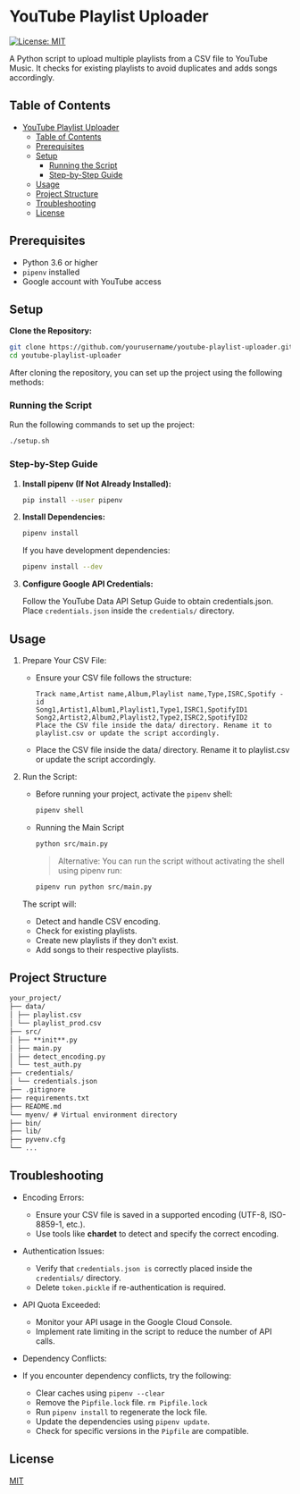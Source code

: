 # YouTube Playlist Uploader

[![License: MIT](https://img.shields.io/badge/License-MIT-yellow.svg)](https://opensource.org/licenses/MIT)

A Python script to upload multiple playlists from a CSV file to YouTube Music. It checks for existing playlists to avoid duplicates and adds songs accordingly.

## Table of Contents

- [YouTube Playlist Uploader](#youtube-playlist-uploader)
  - [Table of Contents](#table-of-contents)
  - [Prerequisites](#prerequisites)
  - [Setup](#setup)
    - [Running the Script](#running-the-script)
    - [Step-by-Step Guide](#step-by-step-guide)
  - [Usage](#usage)
  - [Project Structure](#project-structure)
  - [Troubleshooting](#troubleshooting)
  - [License](#license)

## Prerequisites

- Python 3.6 or higher
- `pipenv` installed
- Google account with YouTube access

## Setup

**Clone the Repository:**

```bash
git clone https://github.com/yourusername/youtube-playlist-uploader.git
cd youtube-playlist-uploader
```

After cloning the repository, you can set up the project using the following methods:

### Running the Script

Run the following commands to set up the project:

```bash
./setup.sh
```

### Step-by-Step Guide

1. **Install pipenv (If Not Already Installed):**

   ```bash
   pip install --user pipenv
   ```

2. **Install Dependencies:**

   ```bash
   pipenv install
   ```

   If you have development dependencies:

   ```bash
   pipenv install --dev
   ```

3. **Configure Google API Credentials:**

   Follow the YouTube Data API Setup Guide to obtain credentials.json.
   Place `credentials.json` inside the `credentials/` directory.

## Usage

1. Prepare Your CSV File:

   - Ensure your CSV file follows the structure:

     ```csv
     Track name,Artist name,Album,Playlist name,Type,ISRC,Spotify - id
     Song1,Artist1,Album1,Playlist1,Type1,ISRC1,SpotifyID1
     Song2,Artist2,Album2,Playlist2,Type2,ISRC2,SpotifyID2
     Place the CSV file inside the data/ directory. Rename it to playlist.csv or update the script accordingly.
     ```

   - Place the CSV file inside the data/ directory. Rename it to playlist.csv or update the script accordingly.

2. Run the Script:

   - Before running your project, activate the `pipenv` shell:

     ```bash
     pipenv shell
     ```

   - Running the Main Script

     ```bash
     python src/main.py
     ```

     > Alternative: You can run the script without activating the shell using pipenv run:

     ```bash
     pipenv run python src/main.py
     ```

   The script will:

   - Detect and handle CSV encoding.
   - Check for existing playlists.
   - Create new playlists if they don't exist.
   - Add songs to their respective playlists.

## Project Structure

```txt
your_project/
├── data/
│ ├── playlist.csv
│ └── playlist_prod.csv
├── src/
│ ├── **init**.py
│ ├── main.py
│ ├── detect_encoding.py
│ └── test_auth.py
├── credentials/
│ └── credentials.json
├── .gitignore
├── requirements.txt
├── README.md
└── myenv/ # Virtual environment directory
├── bin/
├── lib/
├── pyvenv.cfg
└── ...
```

## Troubleshooting

- Encoding Errors:

  - Ensure your CSV file is saved in a supported encoding (UTF-8, ISO-8859-1, etc.).
  - Use tools like **chardet** to detect and specify the correct encoding.

- Authentication Issues:

  - Verify that `credentials.json is` correctly placed inside the `credentials/` directory.
  - Delete `token.pickle` if re-authentication is required.

- API Quota Exceeded:

  - Monitor your API usage in the Google Cloud Console.
  - Implement rate limiting in the script to reduce the number of API calls.

- Dependency Conflicts:
- If you encounter dependency conflicts, try the following:

  - Clear caches using `pipenv --clear`
  - Remove the `Pipfile.lock` file. `rm Pipfile.lock`
  - Run `pipenv install` to regenerate the lock file.
  - Update the dependencies using `pipenv update`.
  - Check for specific versions in the `Pipfile` are compatible.

## License

[MIT](https://github.com/qqharry21/youtube-playlist-uploader/tree/main?tab=MIT-1-ov-file)
